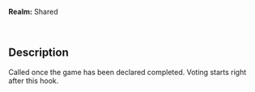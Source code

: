 **Realm:** Shared

<br>

## Description
Called once the game has been declared completed. Voting starts right after this hook.